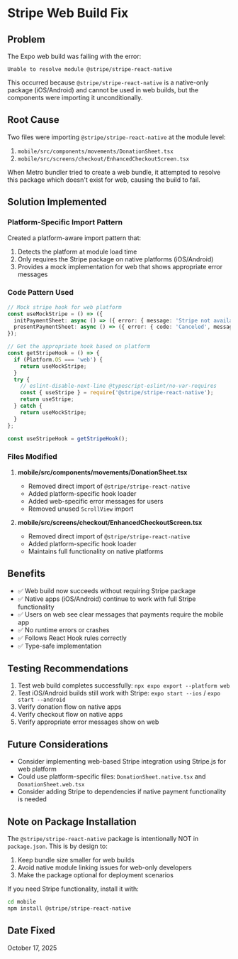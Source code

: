 # Stripe Web Build Fix

## Problem
The Expo web build was failing with the error:
```
Unable to resolve module @stripe/stripe-react-native
```

This occurred because `@stripe/stripe-react-native` is a native-only package (iOS/Android) and cannot be used in web builds, but the components were importing it unconditionally.

## Root Cause
Two files were importing `@stripe/stripe-react-native` at the module level:
1. `mobile/src/components/movements/DonationSheet.tsx`
2. `mobile/src/screens/checkout/EnhancedCheckoutScreen.tsx`

When Metro bundler tried to create a web bundle, it attempted to resolve this package which doesn't exist for web, causing the build to fail.

## Solution Implemented

### Platform-Specific Import Pattern
Created a platform-aware import pattern that:
1. Detects the platform at module load time
2. Only requires the Stripe package on native platforms (iOS/Android)
3. Provides a mock implementation for web that shows appropriate error messages

### Code Pattern Used
```typescript
// Mock stripe hook for web platform
const useMockStripe = () => ({
  initPaymentSheet: async () => ({ error: { message: 'Stripe not available on web' } }),
  presentPaymentSheet: async () => ({ error: { code: 'Canceled', message: 'Stripe not available on web' } }),
});

// Get the appropriate hook based on platform
const getStripeHook = () => {
  if (Platform.OS === 'web') {
    return useMockStripe;
  }
  try {
    // eslint-disable-next-line @typescript-eslint/no-var-requires
    const { useStripe } = require('@stripe/stripe-react-native');
    return useStripe;
  } catch {
    return useMockStripe;
  }
};

const useStripeHook = getStripeHook();
```

### Files Modified
1. **mobile/src/components/movements/DonationSheet.tsx**
   - Removed direct import of `@stripe/stripe-react-native`
   - Added platform-specific hook loader
   - Added web-specific error messages for users
   - Removed unused `ScrollView` import

2. **mobile/src/screens/checkout/EnhancedCheckoutScreen.tsx**
   - Removed direct import of `@stripe/stripe-react-native`
   - Added platform-specific hook loader
   - Maintains full functionality on native platforms

## Benefits
- ✅ Web build now succeeds without requiring Stripe package
- ✅ Native apps (iOS/Android) continue to work with full Stripe functionality
- ✅ Users on web see clear messages that payments require the mobile app
- ✅ No runtime errors or crashes
- ✅ Follows React Hook rules correctly
- ✅ Type-safe implementation

## Testing Recommendations
1. Test web build completes successfully: `npx expo export --platform web`
2. Test iOS/Android builds still work with Stripe: `expo start --ios` / `expo start --android`
3. Verify donation flow on native apps
4. Verify checkout flow on native apps
5. Verify appropriate error messages show on web

## Future Considerations
- Consider implementing web-based Stripe integration using Stripe.js for web platform
- Could use platform-specific files: `DonationSheet.native.tsx` and `DonationSheet.web.tsx`
- Consider adding Stripe to dependencies if native payment functionality is needed

## Note on Package Installation
The `@stripe/stripe-react-native` package is intentionally NOT in `package.json`. This is by design to:
1. Keep bundle size smaller for web builds
2. Avoid native module linking issues for web-only developers
3. Make the package optional for deployment scenarios

If you need Stripe functionality, install it with:
```bash
cd mobile
npm install @stripe/stripe-react-native
```

## Date Fixed
October 17, 2025
